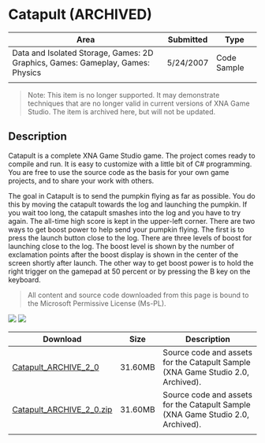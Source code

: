 # Catapult (ARCHIVED)

|Area|Submitted|Type|
|-|-|-|
Data and Isolated Storage, Games: 2D Graphics, Games: Gameplay, Games: Physics|5/24/2007|Code Sample
||||

> Note: This item is no longer supported. It may demonstrate techniques that are no longer valid in current versions of XNA Game Studio. The item is archived here, but will not be updated.

## Description

Catapult is a complete XNA Game Studio game. The project comes ready to compile and run. It is easy to customize with a little bit of C# programming. You are free to use the source code as the basis for your own game projects, and to share your work with others.

The goal in Catapult is to send the pumpkin flying as far as possible. You do this by moving the catapult towards the log and launching the pumpkin. If you wait too long, the catapult smashes into the log and you have to try again. The all-time high score is kept in the upper-left corner. There are two ways to get boost power to help send your pumpkin flying. The first is to press the launch button close to the log. There are three levels of boost for launching close to the log. The boost level is shown by the number of exclamation points after the boost display is shown in the center of the screen shortly after launch. The other way to get boost power is to hold the right trigger on the gamepad at 50 percent or by pressing the B key on the keyboard.

> All content and source code downloaded from this page is bound to the Microsoft Permissive License (Ms-PL).

![](https://github.com/simondarksidej/XNAGameStudio/blob/archive/Images/XNA_Catapult_01_small.jpg?raw=true)
![](https://github.com/simondarksidej/XNAGameStudio/blob/archive/Images/XNA_Catapult_02_small.jpg?raw=true)

Download | Size | Description
---|---|---|
[Catapult_ARCHIVE_2_0](https://github.com/simondarksidej/XNAGameStudio/tree/archive/Samples/Catapult_ARCHIVE_2_0) | 31.60MB | Source code and assets for the Catapult Sample (XNA Game Studio 2.0, Archived).
[Catapult_ARCHIVE_2_0.zip](https://github.com/simondarksidej/XNAGameStudioZips/raw/zips/Catapult_ARCHIVE_2_0.zip) | 31.60MB | Source code and assets for the Catapult Sample (XNA Game Studio 2.0, Archived).
||||
